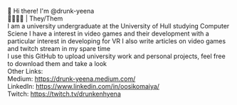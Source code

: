 👋 Hi there! I'm @drunk-yeena  
💛🤍💜🖤 | They/Them  
I am a university undergraduate at the University of Hull studying Computer Sciene
I have a interest in video games and their development with a particular interest in developing for VR
I also write articles on video games and twitch stream in my spare time  
I use this GitHub to upload university work and personal projects, feel free to download them and take a look  
Other Links:  
Medium: https://drunk-yeena.medium.com/  
LinkedIn: https://www.linkedin.com/in/oosikomaiya/  
Twitch: https://twitch.tv/drunkenhyena
